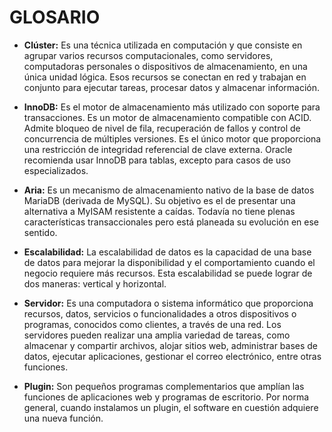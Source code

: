 # GLOSARIO

- __Clúster:__  Es una técnica utilizada en computación y que consiste en agrupar varios recursos computacionales, como servidores, computadoras personales o dispositivos de almacenamiento, en una única unidad lógica. Esos recursos se conectan en red y trabajan en conjunto para ejecutar tareas, procesar datos y almacenar información. 

- __InnoDB:__  Es el motor de almacenamiento más utilizado con soporte para transacciones. Es un motor de almacenamiento compatible con ACID. Admite bloqueo de nivel de fila, recuperación de fallos y control de concurrencia de múltiples versiones. Es el único motor que proporciona una restricción de integridad referencial de clave externa. Oracle recomienda usar InnoDB para tablas, excepto para casos de uso especializados.

- __Aria:__  Es un mecanismo de almacenamiento nativo de la base de datos MariaDB (derivada de MySQL). Su objetivo es el de presentar una alternativa a MyISAM resistente a caídas. Todavía no tiene plenas características transaccionales pero está planeada su evolución en ese sentido.

- __Escalabilidad:__ La escalabilidad de datos es la capacidad de una base de datos para mejorar la disponibilidad y el comportamiento cuando el negocio requiere más recursos. Esta escalabilidad se puede lograr de dos maneras: vertical y horizontal.

- __Servidor:__ Es una computadora o sistema informático que proporciona recursos, datos, servicios o funcionalidades a otros dispositivos o programas, conocidos como clientes, a través de una red. Los servidores pueden realizar una amplia variedad de tareas, como almacenar y compartir archivos, alojar sitios web, administrar bases de datos, ejecutar aplicaciones, gestionar el correo electrónico, entre otras funciones.

- __Plugin:__ Son pequeños programas complementarios que amplían las funciones de aplicaciones web y programas de escritorio. Por norma general, cuando instalamos un plugin, el software en cuestión adquiere una nueva función. 
